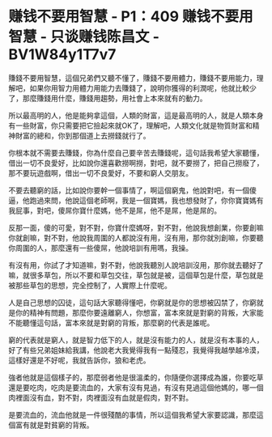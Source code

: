 # 赚钱不要用智慧 - P1：409 赚钱不要用智慧 - 只谈赚钱陈昌文 - BV1W84y1T7v7

賺錢不要用智慧，這個兄弟們又聽不懂了，賺錢不要用體力，賺錢不要用能力，理解吧，如果你用智力用體力用能力去賺錢了，說明你獲得的利潤呢，他就比較少了，那麼賺錢用什麼，賺錢用趨勢，用社會上本來就有的動力。

所以最高明的人，他是能夠拿這個，人類的財富，這是最高明的人，就是人類本身有一些財富，你只需要把它撿起來就OK了，理解吧，人類文化就是物質財富和精神財富的總和，你到那個道上去撈錢就行了。

你根本就不需要去賺錢，你為什麼自己要辛苦去賺錢呢，這句話我希望大家聽懂，借出一切不良愛好，比如說你還喜歡撈啊撈，對吧，就不要撈了，把自己撈廢了，那不要玩遊戲啊，借出一切不良愛好，不要和窮人交朋友。

不要去聽窮的話，比如說你要幹一個事情了，啊這個窮鬼，他說對吧，有一個傻逼，他跑過來問，他說這個老師啊，我是一個寶媽，我也想發財了，你你寶寶媽有我屁事，對吧，傻屌你寶什麼媽，他不是屌，他不是屌，他是屌的。

反那一面，傻的可愛，對不對，你寶什麼媽呀，對不對，他說我想創業，你要創嘛你就創嘛，對不對，他說我周圍的人都說沒有用，沒有用，那你就別創嘛，你要聽你周圍的人，那麼還有一些傻屌，他說培訓有用嗎，我操。

有沒有用，你試了才知道嘛，對不對，他說我聽別人說培訓沒用，那你就去聽好了嘛，就很多草包，所以不要和草包交往，草包就是被，這個草包是什麼，草包就是被那些草包的思想，完全控制了，人實際上什麼呢。

人是自己思想的囚徒，這句話大家聽得懂吧，你窮就是你的思想被囚禁了，你窮就是你的精神有問題，那麼你要遠離窮人，你想富，富本來就是對窮的背叛，大家能不能聽懂這句話，富本來就是對窮的背叛，那麼窮的代表是誰呢。

窮的代表就是窮人，就是智力低下的人，就是沒有能力的人，就是沒有本事的人，好了有些兄弟姐妹給我講，他說老大我覺得我有一點殘忍，我覺得我越學越冷漠，這樣好還是不好呢，我就告訴你，狼和老虎。

強者他就是這個樣子的，那麼弱者他是很溫柔的，你隨便你選擇成為誰，你要吃草還是要吃肉，吃肉是要流血的，大家有沒有見過，有沒有見過這個他媽的，哪一個肉裡面沒有血，對不對，肉裡面沒有血就是假肉，對不對。

是要流血的，流血他就是一件很殘酷的事情，所以這個我希望大家要認識，那麼這個富有就是對貧窮的背叛。